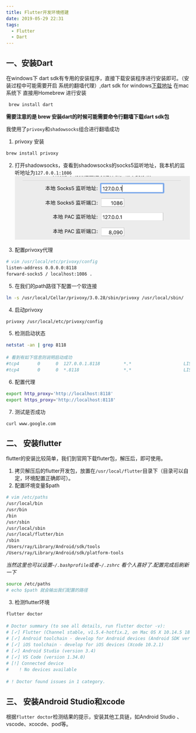 ```yaml
---
title: Flutter开发环境搭建
date: 2019-05-29 22:31
tags:
  - Flutter
  - Dart
---
```


## 一、安装Dart

在windows下 dart sdk有专用的安装程序，直接下载安装程序进行安装即可。（安装过程中可能需要开启
系统的翻墙代理）,dart sdk for windows[下载地址](http://www.gekorm.com/dart-windows)
在mac系统下 直接用Homebrew 进行安装

```bash
 brew install dart
```

**需要注意的是 brew 安装dart的时候可能需要命令行翻墙下载dart sdk包**

我使用了`privoxy`和`shadowsocks`组合进行翻墙成功

1. privoxy 安装

```bash
brew install privoxy
```

2. 打开shadowsocks，查看到shadowsocks的socks5监听地址，我本机的监听地址为`127.0.0.1:1086`
![privoxy](/assets/images/2019-05-29/1.png)

3. 配置privoxy代理

```bash
# vim /usr/local/etc/privoxy/config
listen-address 0.0.0.0:8118
forward-socks5 / localhost:1086 .
```
5. 在我们的path路径下配置一个软连接

```bash
ln -s /usr/local/Cellar/privoxy/3.0.28/sbin/privoxy /usr/local/sbin/
```

4. 启动privoxy

```bash
privoxy /usr/local/etc/privoxy/config
```
5. 检测启动状态

```bash
netstat -an | grep 8118

# 看到有如下信息则说明启动成功
#tcp4       0      0  127.0.0.1.8118         *.*                    LISTEN
#tcp4       0      0  *.8118                 *.*                    LISTEN

```
6. 配置代理

```bash
export http_proxy='http://localhost:8118'
export https_proxy='http://localhost:8118'
```
7. 测试是否成功

```bash
curl www.google.com
```
## 二、 安装flutter

flutter的安装比较简单，我们到官网下载fluter包，解压后，即可使用。

1. 拷贝解压后的flutter开发包，放置在`/usr/local/flutter`目录下（目录可以自定，环境配置正确即可）。
2. 配置环境变量$path

```bash
# vim /etc/paths
/usr/local/bin
/usr/bin
/bin
/usr/sbin
/usr/local/sbin
/usr/local/flutter/bin
/sbin
/Users/ray/Library/Android/sdk/tools
/Users/ray/Library/Android/sdk/platform-tools
```
*当然这里也可以设置`~/.bashprofile`或者`~/.zshrc` 看个人喜好了.配置完成后刷新一下*

```bash
source /etc/paths
# echo $path 就会输出我们配置的路径
```
3. 检测flutter环境

```bash
flutter doctor

# Doctor summary (to see all details, run flutter doctor -v):
# [✓] Flutter (Channel stable, v1.5.4-hotfix.2, on Mac OS X 10.14.5 18F132, locale zh-Hans-CN)
# [✓] Android toolchain - develop for Android devices (Android SDK version 28.0.3)
# [✓] iOS toolchain - develop for iOS devices (Xcode 10.2.1)
# [✓] Android Studio (version 3.4)
# [✓] VS Code (version 1.34.0)
# [!] Connected device
#    ! No devices available

# ! Doctor found issues in 1 category.
```

## 三、 安装Android Studio和xcode

根据`flutter doctor`检测结果的提示，安装其他工具链，如Android Studio 、vscode、xcocde、pod等。





